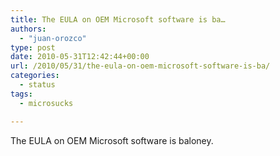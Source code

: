 ```yaml
---
title: The EULA on OEM Microsoft software is ba…
authors: 
  - "juan-orozco"
type: post
date: 2010-05-31T12:42:44+00:00
url: /2010/05/31/the-eula-on-oem-microsoft-software-is-ba/
categories:
  - status
tags:
  - microsucks

---
```

The EULA on OEM Microsoft software is baloney.